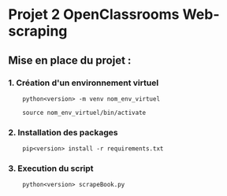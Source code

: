 # Projet 2 OpenClassrooms Web-scraping

## Mise en place du projet :

### 1. Création d'un environnement virtuel
        python<version> -m venv nom_env_virtuel

        source nom_env_virtuel/bin/activate

### 2. Installation des packages
        pip<version> install -r requirements.txt

### 3. Execution du script
        python<version> scrapeBook.py